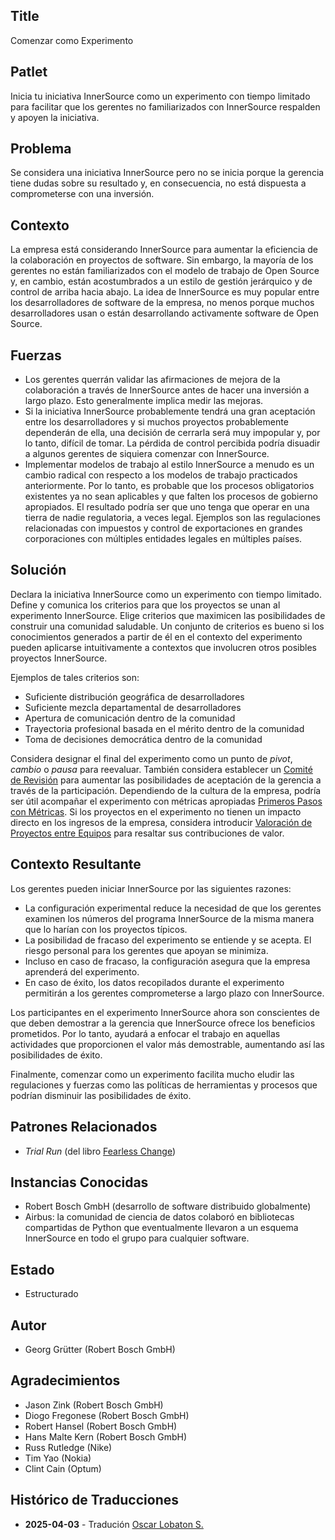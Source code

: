 ## Title

Comenzar como Experimento

## Patlet

Inicia tu iniciativa InnerSource como un experimento con tiempo limitado para facilitar que los gerentes no familiarizados con InnerSource respalden y apoyen la iniciativa.

## Problema

Se considera una iniciativa InnerSource pero no se inicia porque la gerencia tiene dudas sobre su resultado y, en consecuencia, no está dispuesta a comprometerse con una inversión.

## Contexto

La empresa está considerando InnerSource para aumentar la eficiencia de la colaboración en proyectos de software. Sin embargo, la mayoría de los gerentes no están familiarizados con el modelo de trabajo de Open Source y, en cambio, están acostumbrados a un estilo de gestión jerárquico y de control de arriba hacia abajo. La idea de InnerSource es muy popular entre los desarrolladores de software de la empresa, no menos porque muchos desarrolladores usan o están desarrollando activamente software de Open Source.

## Fuerzas

- Los gerentes querrán validar las afirmaciones de mejora de la colaboración a través de InnerSource antes de hacer una inversión a largo plazo. Esto generalmente implica medir las mejoras.
- Si la iniciativa InnerSource probablemente tendrá una gran aceptación entre los desarrolladores y si muchos proyectos probablemente dependerán de ella, una decisión de cerrarla será muy impopular y, por lo tanto, difícil de tomar. La pérdida de control percibida podría disuadir a algunos gerentes de siquiera comenzar con InnerSource.
- Implementar modelos de trabajo al estilo InnerSource a menudo es un cambio radical con respecto a los modelos de trabajo practicados anteriormente. Por lo tanto, es probable que los procesos obligatorios existentes ya no sean aplicables y que falten los procesos de gobierno apropiados. El resultado podría ser que uno tenga que operar en una tierra de nadie regulatoria, a veces legal. Ejemplos son las regulaciones relacionadas con impuestos y control de exportaciones en grandes corporaciones con múltiples entidades legales en múltiples países.

## Solución

Declara la iniciativa InnerSource como un experimento con tiempo limitado. Define y comunica los criterios para que los proyectos se unan al experimento InnerSource. Elige criterios que maximicen las posibilidades de construir una comunidad saludable. Un conjunto de criterios es bueno si los conocimientos generados a partir de él en el contexto del experimento pueden aplicarse intuitivamente a contextos que involucren otros posibles proyectos InnerSource.

Ejemplos de tales criterios son:

- Suficiente distribución geográfica de desarrolladores
- Suficiente mezcla departamental de desarrolladores
- Apertura de comunicación dentro de la comunidad
- Trayectoria profesional basada en el mérito dentro de la comunidad
- Toma de decisiones democrática dentro de la comunidad

Considera designar el final del experimento como un punto de _pivot_, _cambio_ o _pausa_ para reevaluar. También considera establecer un [Comité de Revisión](review-committee.md) para aumentar las posibilidades de aceptación de la gerencia a través de la participación. Dependiendo de la cultura de la empresa, podría ser útil acompañar el experimento con métricas apropiadas [Primeros Pasos con Métricas](../../../patterns/1-initial/introducing-metrics-in-innersource.md). Si los proyectos en el experimento no tienen un impacto directo en los ingresos de la empresa, considera introducir [Valoración de Proyectos entre Equipos](crossteam-project-valuation.md) para resaltar sus contribuciones de valor.

## Contexto Resultante

Los gerentes pueden iniciar InnerSource por las siguientes razones:

- La configuración experimental reduce la necesidad de que los gerentes examinen los números del programa InnerSource de la misma manera que lo harían con los proyectos típicos.
- La posibilidad de fracaso del experimento se entiende y se acepta. El riesgo personal para los gerentes que apoyan se minimiza.
- Incluso en caso de fracaso, la configuración asegura que la empresa aprenderá del experimento.
- En caso de éxito, los datos recopilados durante el experimento permitirán a los gerentes comprometerse a largo plazo con InnerSource.

Los participantes en el experimento InnerSource ahora son conscientes de que deben demostrar a la gerencia que InnerSource ofrece los beneficios prometidos. Por lo tanto, ayudará a enfocar el trabajo en aquellas actividades que proporcionen el valor más demostrable, aumentando así las posibilidades de éxito.

Finalmente, comenzar como un experimento facilita mucho eludir las regulaciones y fuerzas como las políticas de herramientas y procesos que podrían disminuir las posibilidades de éxito.

## Patrones Relacionados

- _Trial Run_ (del libro [Fearless Change](https://fearlesschangepatterns.com/))

## Instancias Conocidas

- Robert Bosch GmbH (desarrollo de software distribuido globalmente)
- Airbus: la comunidad de ciencia de datos colaboró en bibliotecas compartidas de Python que eventualmente llevaron a un esquema InnerSource en todo el grupo para cualquier software.

## Estado

* Estructurado

## Autor

- Georg Grütter (Robert Bosch GmbH)

## Agradecimientos

- Jason Zink (Robert Bosch GmbH)
- Diogo Fregonese (Robert Bosch GmbH)
- Robert Hansel (Robert Bosch GmbH)
- Hans Malte Kern (Robert Bosch GmbH)
- Russ Rutledge (Nike)
- Tim Yao (Nokia)
- Clint Cain (Optum)

## Histórico de Traducciones

- **2025-04-03** - Tradución [Oscar Lobaton S.](https://github.com/ovas04)
